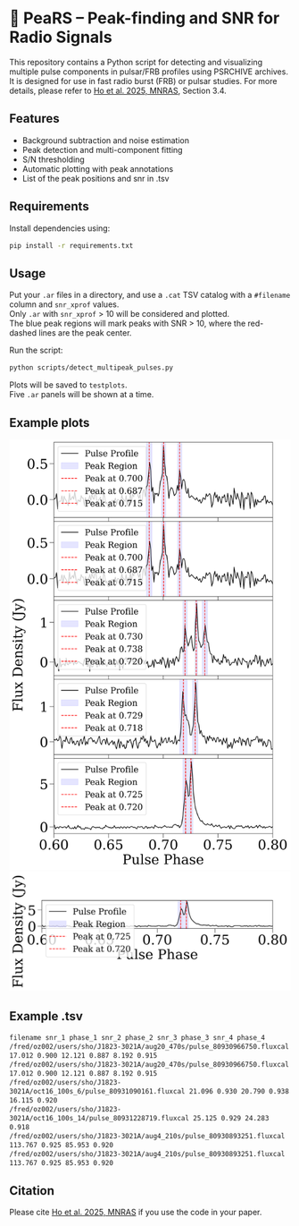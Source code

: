 # 🍐 PeaRS – Peak-finding and SNR for Radio Signals

This repository contains a Python script for detecting and visualizing multiple pulse components in pulsar/FRB profiles using PSRCHIVE archives. It is designed for use in fast radio burst (FRB) or pulsar studies. For more details, please refer to [Ho et al. 2025, MNRAS](https://academic.oup.com/mnras/advance-article/doi/10.1093/mnras/staf995/8168211?utm_source=advanceaccess&utm_campaign=mnras&utm_medium=email&login=false), Section 3.4.  

## Features

- Background subtraction and noise estimation
- Peak detection and multi-component fitting
- S/N thresholding
- Automatic plotting with peak annotations
- List of the peak positions and snr in .tsv

## Requirements

Install dependencies using:

```bash
pip install -r requirements.txt
```

## Usage

Put your `.ar` files in a directory, and use a `.cat` TSV catalog with a `#filename` column and `snr_xprof` values.  
Only `.ar` with `snr_xprof` > 10 will be considered and plotted.  
The blue peak regions will mark peaks with SNR > 10, where the red-dashed lines are the peak center.

Run the script:

```bash
python scripts/detect_multipeak_pulses.py
```

Plots will be saved to `testplots`.  
Five `.ar` panels will be shown at a time.

## Example plots
<img src="plots/combined_pulses_batch_1.png" alt="Batch 1" width="800">
<img src="plots/combined_pulses_batch_2.png" alt="Batch 2" width="800">


## Example .tsv
```tsv
filename snr_1 phase_1 snr_2 phase_2 snr_3 phase_3 snr_4 phase_4 
/fred/oz002/users/sho/J1823-3021A/aug20_470s/pulse_80930966750.fluxcal 17.012 0.900 12.121 0.887 8.192 0.915 
/fred/oz002/users/sho/J1823-3021A/aug20_470s/pulse_80930966750.fluxcal 17.012 0.900 12.121 0.887 8.192 0.915 
/fred/oz002/users/sho/J1823-3021A/oct16_100s_6/pulse_80931090161.fluxcal 21.096 0.930 20.790 0.938 16.115 0.920 
/fred/oz002/users/sho/J1823-3021A/oct16_100s_14/pulse_80931228719.fluxcal 25.125 0.929 24.283 0.918 
/fred/oz002/users/sho/J1823-3021A/aug4_210s/pulse_80930893251.fluxcal 113.767 0.925 85.953 0.920 
/fred/oz002/users/sho/J1823-3021A/aug4_210s/pulse_80930893251.fluxcal 113.767 0.925 85.953 0.920
```

## Citation
Please cite [Ho et al. 2025, MNRAS](https://academic.oup.com/mnras/advance-article/doi/10.1093/mnras/staf995/8168211?utm_source=advanceaccess&utm_campaign=mnras&utm_medium=email&login=false) if you use the code in your paper.
